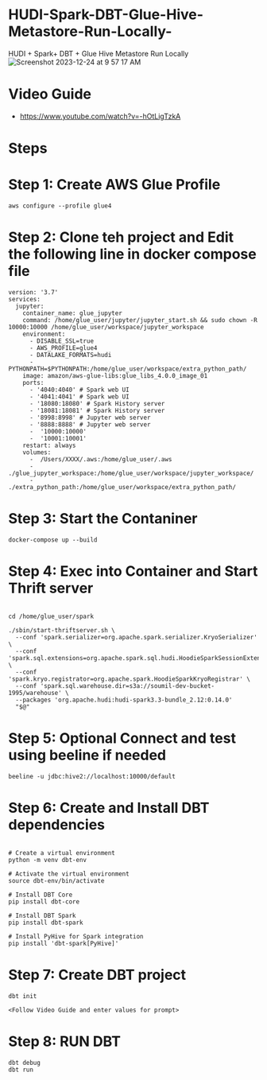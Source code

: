 # HUDI-Spark-DBT-Glue-Hive-Metastore-Run-Locally-
HUDI + Spark+ DBT + Glue Hive Metastore Run Locally 
![Screenshot 2023-12-24 at 9 57 17 AM](https://github.com/soumilshah1995/HUDI-Spark-DBT-Glue-Hive-Metastore-Run-Locally-/assets/39345855/7e727135-8f74-41a4-bf68-8b307b07a623)


# Video Guide 
* https://www.youtube.com/watch?v=-hOtLigTzkA


  
# Steps 

# Step 1: Create AWS Glue Profile 
```agsl
aws configure --profile glue4
```

# Step 2: Clone teh project and Edit the following line in docker compose file
```agsl
version: '3.7'
services:
  jupyter:
    container_name: glue_jupyter
    command: /home/glue_user/jupyter/jupyter_start.sh && sudo chown -R 10000:10000 /home/glue_user/workspace/jupyter_workspace
    environment:
      - DISABLE_SSL=true
      - AWS_PROFILE=glue4
      - DATALAKE_FORMATS=hudi
      - PYTHONPATH=$PYTHONPATH:/home/glue_user/workspace/extra_python_path/
    image: amazon/aws-glue-libs:glue_libs_4.0.0_image_01
    ports:
      - '4040:4040' # Spark web UI
      - '4041:4041' # Spark web UI
      - '18080:18080' # Spark History server
      - '18081:18081' # Spark History server
      - '8998:8998' # Jupyter web server
      - '8888:8888' # Jupyter web server
      -  '10000:10000'
      -  '10001:10001'
    restart: always
    volumes:
      -  /Users/XXXX/.aws:/home/glue_user/.aws
      - ./glue_jupyter_workspace:/home/glue_user/workspace/jupyter_workspace/
      - ./extra_python_path:/home/glue_user/workspace/extra_python_path/
```

# Step 3: Start the Contaniner 
```agsl
docker-compose up --build 

```

# Step 4: Exec into Container and Start Thrift server

```agsl

cd /home/glue_user/spark

./sbin/start-thriftserver.sh \
  --conf 'spark.serializer=org.apache.spark.serializer.KryoSerializer'   \
  --conf 'spark.sql.extensions=org.apache.spark.sql.hudi.HoodieSparkSessionExtension'  \
  --conf 'spark.kryo.registrator=org.apache.spark.HoodieSparkKryoRegistrar' \
  --conf 'spark.sql.warehouse.dir=s3a://soumil-dev-bucket-1995/warehouse' \
  --packages 'org.apache.hudi:hudi-spark3.3-bundle_2.12:0.14.0'
  "$@"

```
# Step 5: Optional Connect and test using beeline if needed 
```agsl
beeline -u jdbc:hive2://localhost:10000/default

```

# Step 6: Create and Install DBT dependencies 
```agsl

# Create a virtual environment
python -m venv dbt-env

# Activate the virtual environment
source dbt-env/bin/activate

# Install DBT Core
pip install dbt-core

# Install DBT Spark
pip install dbt-spark

# Install PyHive for Spark integration
pip install 'dbt-spark[PyHive]'

```

# Step 7: Create DBT project
```agsl
dbt init

<Follow Video Guide and enter values for prompt>
```

# Step 8: RUN DBT 
```agsl
dbt debug 
dbt run
```
